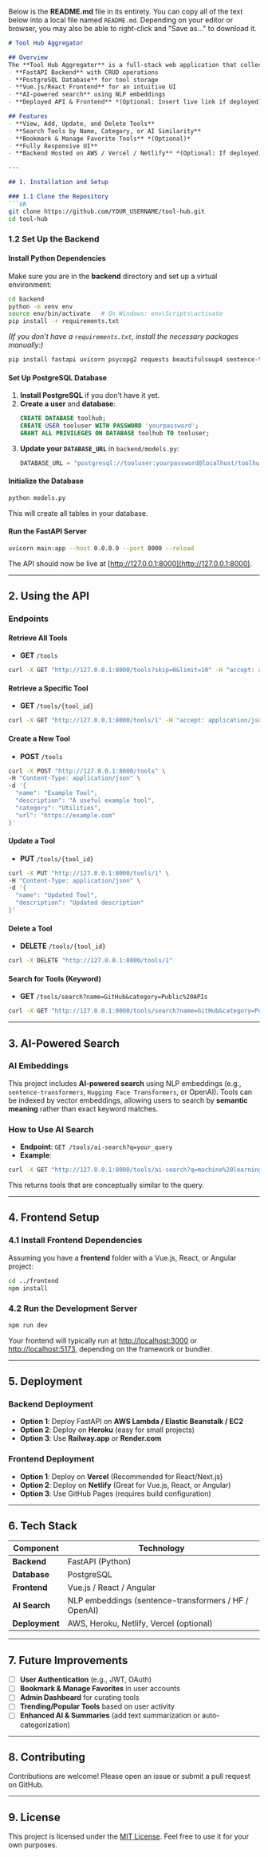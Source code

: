 Below is the **README.md** file in its entirety. You can copy all of the text below into a local file named `README.md`. Depending on your editor or browser, you may also be able to right-click and "Save as..." to download it.

```markdown
# Tool Hub Aggregator

## Overview
The **Tool Hub Aggregator** is a full-stack web application that collects, categorizes, and provides AI-powered search functionality for various tools and APIs. It features:
- **FastAPI Backend** with CRUD operations
- **PostgreSQL Database** for tool storage
- **Vue.js/React Frontend** for an intuitive UI
- **AI-powered search** using NLP embeddings
- **Deployed API & Frontend** *(Optional: Insert live link if deployed)*

## Features
- **View, Add, Update, and Delete Tools**
- **Search Tools by Name, Category, or AI Similarity**
- **Bookmark & Manage Favorite Tools** *(Optional)*
- **Fully Responsive UI**
- **Backend Hosted on AWS / Vercel / Netlify** *(Optional: If deployed, provide links)*

---

## 1. Installation and Setup

### 1.1 Clone the Repository
```sh
git clone https://github.com/YOUR_USERNAME/tool-hub.git
cd tool-hub
```

### 1.2 Set Up the Backend

#### Install Python Dependencies
Make sure you are in the **backend** directory and set up a virtual environment:
```sh
cd backend
python -m venv env
source env/bin/activate   # On Windows: env\Scripts\activate
pip install -r requirements.txt
```
*(If you don’t have a `requirements.txt`, install the necessary packages manually:)*
```sh
pip install fastapi uvicorn psycopg2 requests beautifulsoup4 sentence-transformers
```

#### Set Up PostgreSQL Database
1. **Install PostgreSQL** if you don’t have it yet.
2. **Create a user** and **database**:
   ```sql
   CREATE DATABASE toolhub;
   CREATE USER tooluser WITH PASSWORD 'yourpassword';
   GRANT ALL PRIVILEGES ON DATABASE toolhub TO tooluser;
   ```
3. **Update your `DATABASE_URL`** in `backend/models.py`:
   ```python
   DATABASE_URL = "postgresql://tooluser:yourpassword@localhost/toolhub"
   ```

#### Initialize the Database
```sh
python models.py
```
This will create all tables in your database.

#### Run the FastAPI Server
```sh
uvicorn main:app --host 0.0.0.0 --port 8000 --reload
```
The API should now be live at [http://127.0.0.1:8000](http://127.0.0.1:8000).

---

## 2. Using the API

### Endpoints

#### Retrieve All Tools
- **GET** `/tools`
```sh
curl -X GET "http://127.0.0.1:8000/tools?skip=0&limit=10" -H "accept: application/json"
```

#### Retrieve a Specific Tool
- **GET** `/tools/{tool_id}`
```sh
curl -X GET "http://127.0.0.1:8000/tools/1" -H "accept: application/json"
```

#### Create a New Tool
- **POST** `/tools`
```sh
curl -X POST "http://127.0.0.1:8000/tools" \
-H "Content-Type: application/json" \
-d '{
  "name": "Example Tool",
  "description": "A useful example tool",
  "category": "Utilities",
  "url": "https://example.com"
}'
```

#### Update a Tool
- **PUT** `/tools/{tool_id}`
```sh
curl -X PUT "http://127.0.0.1:8000/tools/1" \
-H "Content-Type: application/json" \
-d '{
  "name": "Updated Tool",
  "description": "Updated description"
}'
```

#### Delete a Tool
- **DELETE** `/tools/{tool_id}`
```sh
curl -X DELETE "http://127.0.0.1:8000/tools/1"
```

#### Search for Tools (Keyword)
- **GET** `/tools/search?name=GitHub&category=Public%20APIs`
```sh
curl -X GET "http://127.0.0.1:8000/tools/search?name=GitHub&category=Public%20APIs"
```

---

## 3. AI-Powered Search

### AI Embeddings
This project includes **AI-powered search** using NLP embeddings (e.g., `sentence-transformers`, `Hugging Face Transformers`, or OpenAI). Tools can be indexed by vector embeddings, allowing users to search by **semantic meaning** rather than exact keyword matches.

### How to Use AI Search
- **Endpoint**: `GET /tools/ai-search?q=your_query`
- **Example**:
```sh
curl -X GET "http://127.0.0.1:8000/tools/ai-search?q=machine%20learning"
```
This returns tools that are conceptually similar to the query.

---

## 4. Frontend Setup

### 4.1 Install Frontend Dependencies
Assuming you have a **frontend** folder with a Vue.js, React, or Angular project:
```sh
cd ../frontend
npm install
```

### 4.2 Run the Development Server
```sh
npm run dev
```
Your frontend will typically run at [http://localhost:3000](http://localhost:3000) or [http://localhost:5173](http://localhost:5173), depending on the framework or bundler.

---

## 5. Deployment

### Backend Deployment
- **Option 1**: Deploy FastAPI on **AWS Lambda / Elastic Beanstalk / EC2**
- **Option 2**: Deploy on **Heroku** (easy for small projects)
- **Option 3**: Use **Railway.app** or **Render.com**

### Frontend Deployment
- **Option 1**: Deploy on **Vercel** (Recommended for React/Next.js)
- **Option 2**: Deploy on **Netlify** (Great for Vue.js, React, or Angular)
- **Option 3**: Use GitHub Pages (requires build configuration)

---

## 6. Tech Stack

| Component   | Technology                                               |
|-------------|----------------------------------------------------------|
| **Backend** | FastAPI (Python)                                         |
| **Database**| PostgreSQL                                               |
| **Frontend**| Vue.js / React / Angular                                 |
| **AI Search** | NLP embeddings (sentence-transformers / HF / OpenAI)   |
| **Deployment** | AWS, Heroku, Netlify, Vercel (optional)               |

---

## 7. Future Improvements
- [ ] **User Authentication** (e.g., JWT, OAuth)
- [ ] **Bookmark & Manage Favorites** in user accounts
- [ ] **Admin Dashboard** for curating tools
- [ ] **Trending/Popular Tools** based on user activity
- [ ] **Enhanced AI & Summaries** (add text summarization or auto-categorization)

---

## 8. Contributing
Contributions are welcome! Please open an issue or submit a pull request on GitHub.

---

## 9. License
This project is licensed under the [MIT License](LICENSE). Feel free to use it for your own purposes.
```